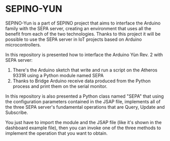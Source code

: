 # SEPINO-YUN
SEPINO-Yun is a part of SEPINO project that aims to interface the Arduino family with the SEPA server, creating an environment that uses all the benefit from each of the two technologies. Thanks to this project it will be possible to use the SEPA server in IoT projects based on Arduino microcontrollers.

In this repository is presented how to interface the Arduino Yùn Rev. 2 with SEPA server:
1. There's the Arduino sketch that write and run a script on the Atheros 9331R using a Python module named SEPA
2. Thanks to Bridge Arduino receive data produced from the Python process and print them on the serial monitor.


In this repository is also presented a Python class named "SEPA" that using the configuration parameters contained in the JSAP file, implements all of the three SEPA server's fundamental operations that are Query, Update and Subscribe.

You just have to import the module and the JSAP file (like it's shown in the dashboard example file), then you can invoke one of the three methods to implement the operation that you want to obtain.

